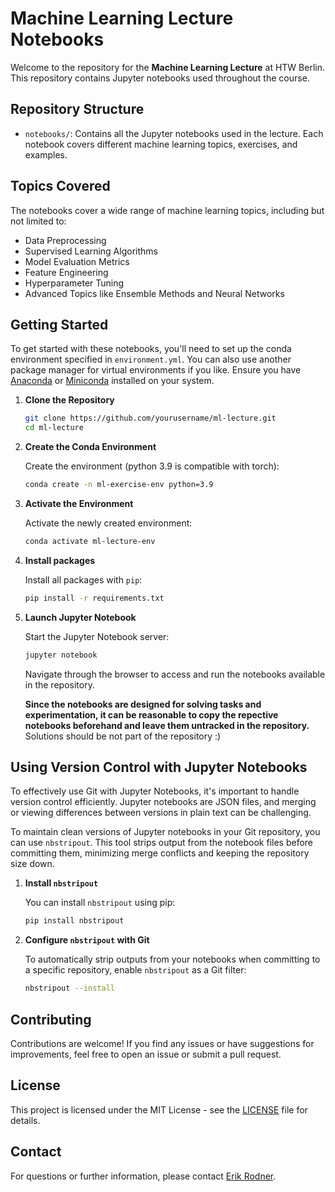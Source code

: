 # Machine Learning Lecture Notebooks

Welcome to the repository for the **Machine Learning Lecture** at HTW Berlin. This repository contains Jupyter notebooks used throughout the course.

## Repository Structure

- ``notebooks/``: Contains all the Jupyter notebooks used in the lecture. Each notebook covers different machine learning topics, exercises, and examples.

## Topics Covered

The notebooks cover a wide range of machine learning topics, including but not limited to:

- Data Preprocessing
- Supervised Learning Algorithms
- Model Evaluation Metrics
- Feature Engineering
- Hyperparameter Tuning
- Advanced Topics like Ensemble Methods and Neural Networks

## Getting Started

To get started with these notebooks, you'll need to set up the conda environment specified in `environment.yml`. You can also use another package manager for virtual environments if you like. Ensure you have [Anaconda](https://www.anaconda.com/products/distribution) or [Miniconda](https://docs.conda.io/en/latest/miniconda.html) installed on your system.

1. **Clone the Repository**

   ```bash
   git clone https://github.com/yourusername/ml-lecture.git
   cd ml-lecture
   ```

2. **Create the Conda Environment**

   Create the environment (python 3.9 is compatible with torch):

   ```bash
   conda create -n ml-exercise-env python=3.9
   ```

3. **Activate the Environment**

   Activate the newly created environment:

   ```bash
   conda activate ml-lecture-env
   ```

4. **Install packages**

    Install all packages with ``pip``:

    ```bash
   pip install -r requirements.txt
   ```

5. **Launch Jupyter Notebook**

   Start the Jupyter Notebook server:

   ```bash
   jupyter notebook
   ```

   Navigate through the browser to access and run the notebooks available in the repository.
   
   **Since the notebooks are designed for solving tasks and experimentation, it can be reasonable to copy the repective notebooks beforehand and leave them untracked in the repository.** Solutions should be not part of the repository :)

## Using Version Control with Jupyter Notebooks

To effectively use Git with Jupyter Notebooks, it's important to handle version control efficiently. 
Jupyter notebooks are JSON files, and merging or viewing differences between versions in plain text can be challenging. 

To maintain clean versions of Jupyter notebooks in your Git repository, you can use `nbstripout`. This tool strips output from the notebook files before committing them, minimizing merge conflicts and keeping the repository size down.

1. **Install `nbstripout`**

   You can install `nbstripout` using pip:

   ```bash
   pip install nbstripout
   ```

2. **Configure `nbstripout` with Git**

   To automatically strip outputs from your notebooks when committing to a specific repository, enable `nbstripout` as a Git filter:

   ```bash
   nbstripout --install
   ```

## Contributing

Contributions are welcome! If you find any issues or have suggestions for improvements, feel free to open an issue or submit a pull request.

## License

This project is licensed under the MIT License - see the [LICENSE](LICENSE) file for details.

## Contact

For questions or further information, please contact [Erik Rodner](https://www.htw-berlin.de/hochschule/personen/person/?eid=12811).